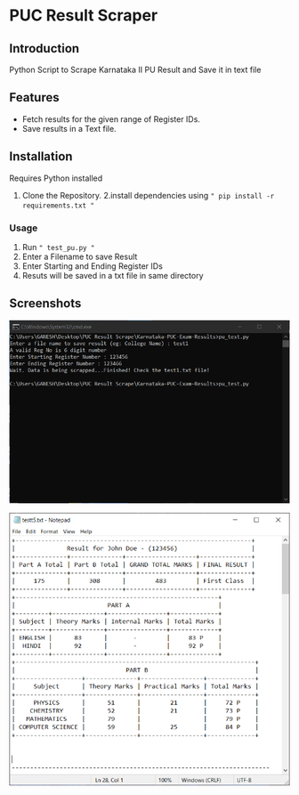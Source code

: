 # PUC Result Scraper

## Introduction

Python Script to Scrape Karnataka II PU Result and Save it in text file

## Features


* Fetch results for the given range of Register IDs.
* Save results in a Text file.

## Installation

Requires Python installed


1. Clone the Repository.
2.install dependencies using ```" pip install -r requirements.txt "```

### Usage
1. Run ```" test_pu.py "```
2. Enter a Filename to save Result
3. Enter Starting and Ending Register IDs 
4. Resuts will be saved in a txt file in same directory

## Screenshots

![CMD.](/ScreenShots/result_cmd.PNG "This is a sample image.")

![Result file.](/ScreenShots/result_txt_file.PNG "This is a sample image.")